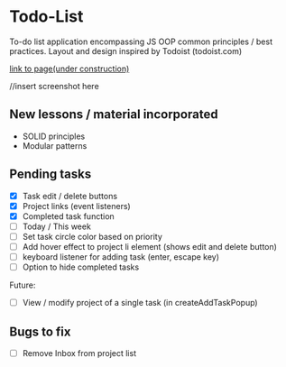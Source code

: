 # Todo-List
To-do list application encompassing JS OOP common principles / best practices. 
Layout and design inspired by Todoist (todoist.com)

<a href="">link to page(under construction)</a>

//insert screenshot here

## New lessons / material incorporated
- SOLID principles
- Modular patterns

## Pending tasks

- [x] Task edit / delete buttons
- [x] Project links (event listeners)
- [x] Completed task function
- [ ] Today / This week
- [ ] Set task circle color based on priority
- [ ] Add hover effect to project li element (shows edit and delete button)
- [ ] keyboard listener for adding task (enter, escape key)
- [ ] Option to hide completed tasks

Future:
- [ ] View / modify project of a single task (in createAddTaskPopup) 

## Bugs to fix

- [ ] Remove Inbox from project list